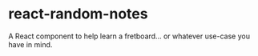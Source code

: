 # react-random-notes
A React component to help learn a fretboard... or whatever use-case you have in mind.
